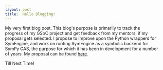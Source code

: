 ```yaml
---
layout:	post
title:  Hello Blogging!
---
```

My very first blog post. This blog's purpose is primarily to track the progress of my GSoC project and get feedback from my mentors, if my proposal gets selected. I propose to improve upon the Python wrappers for SymEngine, and work on rooting SymEngine as a symbolic backend for SymPy CAS, the purpose for which it has been in development for a number of years. My proposal can be found [here](https://github.com/sympy/sympy/wiki/GSoC-2017-Application-Shikhar-Jaiswal:-Improving-SymEngine's-Python-Wrappers-and-SymPy-SymEngine-Integration). 

Till Next Time!
